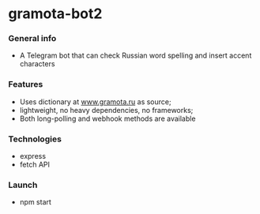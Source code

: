 # gramota-bot2

### General info
- A Telegram bot that can check Russian word spelling and insert accent characters

### Features
- Uses dictionary at www.gramota.ru as source;
- lightweight, no heavy dependencies, no frameworks;
- Both long-polling and webhook methods are available


### Technologies
- express
- fetch API

### Launch
- npm start